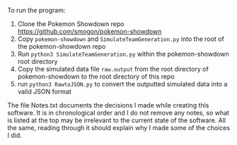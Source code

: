 To run the program:  
1) Clone the Pokemon Showdown repo https://github.com/smogon/pokemon-showdown  
2) Copy `pokemon-showdown` and `SimulateTeamGeneration.py` into the root of the pokemon-showdown repo  
3) Run `python3 SimulateTeamGeneration.py` within the pokemon-showdown root directory  
4) Copy the simulated data file `raw.output` from the root directory of pokemon-showdown to the root directory of this repo  
5) run `python3 RawtoJSON.py` to convert the outputted simulated data into a valid JSON format  


The file Notes.txt documents the decisions I made while creating this software. It is in chronological order and I do not remove any notes, so what is listed at the top may be irrelevant to the current state of the software. All the same, reading through it should explain why I made some of the choices I did.
